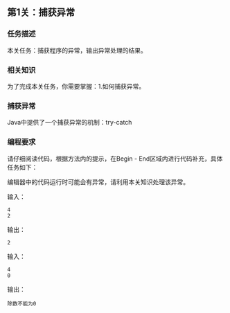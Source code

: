 ## 第1关：捕获异常
### 任务描述
本关任务：捕获程序的异常，输出异常处理的结果。

### 相关知识
为了完成本关任务，你需要掌握：1.如何捕获异常。

### 捕获异常
Java中提供了一个捕获异常的机制：try-catch

### 编程要求
请仔细阅读代码，根据方法内的提示，在Begin - End区域内进行代码补充，具体任务如下：

编辑器中的代码运行时可能会有异常，请利用本关知识处理该异常。

输入：
```Shell
4
2
```


输出：
```Shell
2
```

输入：
```Shell
4
0
```

输出：
```Shell
除数不能为0
```


